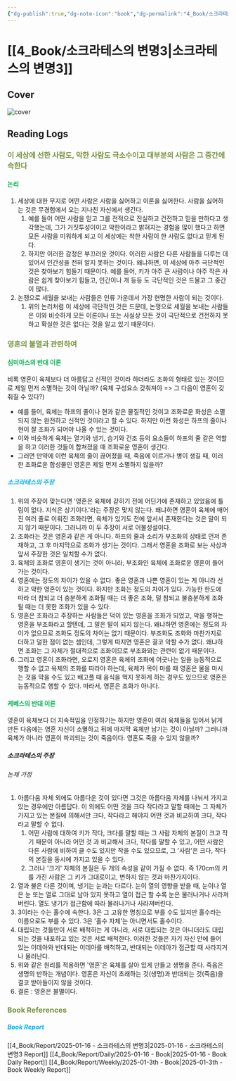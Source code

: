 ```yaml
---
{"dg-publish":true,"dg-note-icon":"book","dg-permalink":"4_Book/소크라테스의-변명3","created-date":"2025-01-16 7:13:34 am","date":"2025-01-16","type":"book","tags":["book"],"aliases":null,"category":"Philosophy","title":"소크라테스의 변명","author":"플라톤","publisher":"현대지성","publishDate":"2019-11-15T00:00:00.000+09:00","pages":"525","cover":"http://books.google.com/books/content?id=4_m-DwAAQBAJ&printsec=frontcover&img=1&zoom=1&edge=curl&source=gbs_api","rating":null,"status":"<progress max=100 value=0> </progress> 0%","permalink":"/4_Book/소크라테스의-변명3/","dgPassFrontmatter":true,"noteIcon":"book"}
---
```



# [[4_Book/소크라테스의 변명3\|소크라테스의 변명3]]
## Cover
![cover](http://books.google.com/books/content?id=4_m-DwAAQBAJ&printsec=frontcover&img=1&zoom=1&edge=curl&source=gbs_api)
## Reading Logs 
### <font color="#76923c">이 세상에 선한 사람도, 악한 사람도 극소수이고 대부분의 사람은 그 중간에 속한다</font>
#### <font color="#00b050">논리</font>
1. 세상에 대한 무지로 어떤 사람은 사람을 싫어하고 이론을 싫어한다. 사람을 싫어하는 것은 무경험에서 오는 지나친 자신에서 생긴다.
	1.  예를 들어 어떤 사람을 믿고 그를 전적으로 진실하고 건전하고 믿을 만하다고 생각했는데, 그가 거짓투성이이고 악한이라고 밝혀지는 경험을 많이 했다고 하면 모든 사람을 미워하게 되고 이 세상에는 착한 사람이 한 사람도 없다고 믿게 된다.
	2. 하지만 이러한 감정은 부끄러운 것이다. 이러한 사람은 다른 사람들을 다루는 데 있어서 인간성을 전혀 알지 못하는 것이다. 왜냐하면, 이 세상에 아주 극단적인 것은 찾아보기 힘들기 때문이다. 예를 들어, 키가 아주 큰 사람이나 아주 작은 사람은 쉽게 찾아보기 힘들고, 인간이나 개 등등 도 극단적인 것은 드물고 그 중간이 많다.
2. 논쟁으로 세월을 보내는 사람들은 인류 가운데서 가장 현명한 사람이 되는 것이다. 
	1. 위의 논리처럼 이 세상에 극단적인 것은 드문데, 논쟁으로 세월을 보내는 사람들은 이와 비슷하게 모든 이론이나 또는 사실상 모든 것이 극단적으로 건전하지 못하고 확실한 것은 없다는 것을 알고 있기 때문이다.

### <font color="#76923c">영혼의 불멸과 관련하여</font>
#### <font color="#00b050">심미아스의 반대 이론</font>
비록 영혼이 육체보다 더 아름답고 신적인 것이라 하더라도 조화의 형태로 있는 것이므로 제일 먼저 소멸하는 것이 아닐까? (육체 구성요소 갖춰져야 => 그 다음이 영혼이 갖춰질 수 있다?)
- 예를 들어, 육체는 하프의 줄이나 현과 같은 물질적인 것이고 조화로운 화성은 소멸되지 않는 완전하고 신적인 것이라고 할 수 있다. 하지만 이런 화성은 하프의 줄이나 현이 잘 조화가 되어야 나올 수 있는 것이다. 
- 이와 비슷하게 육체는 열기와 냉기, 습기와 건조 등의 요소들이 하프의 줄 같은 역할을 하고 이러한 것들이 합쳐졌을 때 조화로운 영혼이 생긴다. 
- 그러면 만약에 이런 육체의 줄이 끊어졌을 때, 죽음에 이르거나 병이 생길 때, 이러한 조화로운 합성물인 영혼은 제일 먼저 소멸하지 않을까?
##### <font color="#00b0f0">소크라테스의 주장</font>
1. 위의 주장이 맞는다면 '영혼은 육체에 갇히기 전에 어딘가에 존재하고 있었음에 틀림이 없다. 지식은 상기이다.'라는 주장은 맞지 않는다. 왜냐하면 영혼이 육체에 매어진 여러 줄로 이뤄진 조화라면, 육체가 있기도 전에 앞서서 존재한다는 것은 말이 되지 않기 때문이다. 그러니까 이 두 주장이 서로 어불성설이다.
2. 조화라는 것은 영혼과 같은 게 아니다. 하프의 줄과 소리가 부조화의 상태로 먼저 존재하고, 그 후 마지막으로 조화가 생기는 것이다. 그래서 영혼을 조화로 보는 사상과 앞서 주장한 것은 일치할 수가 없다.
3. 육체의 조화로 영혼이 생기는 것이 아니라, 부조화인 육체에 조화로운 영혼이 들어가는 것이다.
4. 영혼에는 정도의 차이가 있을 수 없다. 좋은 영혼과 나쁜 영혼이 있는 게 아니라 선하고 악한 영혼이 있는 것이다. 하지만 조화는 정도의 차이가 있다. 가능한 한도에 따라 더 참되고 더 충분하게 조화될 때는 더 좋은 조화, 덜 참되고 불충분하게 조화될 때는 더 못한 조화가 있을 수 있다.
5. 영혼은 조화라고 주장하는 사람들은 덕이 있는 영혼을 조화가 되었고, 악을 행하는 영혼을 부조화라고 할텐데, 그 말은 말이 되지 않는다. 왜냐하면 영혼에는 정도의 차이가 없으므로 조화도 정도의 차이는 없기 때문이다. 부조화도 조화와 마찬가지로 더하고 덜한 점이 없는 셈인데, 그렇게 따지면 영혼은 결코 악할 수가 없다. 왜냐하면 조화는 그 자체가 절대적으로 조화이므로 부조화와는 관련이 없기 때문이다.
6. 그리고 영혼이 조화라면, 오로지 영혼은 육체의 조화에 어긋나는 일을 능동적으로 행할 수 없고 육체의 조화를 따라야 하는데, 육체가 목이 마를 때 영혼은 물을 마시는 것을 막을 수도 있고 배고플 때 음식을 먹지 못하게 하는 경우도 있으므로 영혼은 능동적으로 행할 수 있다. 따라서, 영혼은 조화가 아니다. 


#### <font color="#00b050">케베스의 반대 이론</font>
영혼이 육체보다 더 지속적임을 인정하기는 하지만 영혼이 여러 육체들을 입어서 낡게 만든 다음에는 영혼 자신이 소멸하고 뒤에 마지막 육체만 남기는 것이 아닐까? 그러니까 육체가 아니라 영혼이 파괴되는 것이 죽음이다. 영혼도 죽을 수 있지 않을까?

##### 소크라테스의 주장
###### 논제 가정
1. 아름다움 자체 외에도 아름다운 것이 있다면 그것은 아름다움 자체를 나눠서 가지고 있는 경우에만 아름답다. 이 외에도 어떤 것을 크다 작다라고 말할 때에는 그 자체가 가지고 있는 본질에 의해서만 크다, 작다라고 해야지 어떤 것과 비교하여 크다, 작다라고 말할 수 없다. 
	1. 어떤 사람에 대하여 키가 작다, 크다를 말할 때는 그 사람 자체의 본질이 크고 작기 때문이 아니라 어떤 것 과 비교해서 크다, 작다를 말할 수 있고, 어떤 사람은 다른 사람에 비하여 클 수도 있지만 작을 수도 있으므로, 그 '사람'은 크다, 작다의 본질을 동시에 가지고 있을 수 있다.
	2. 그러나 '크기' 자체의 본질은 두 개의 속성을 같이 가질 수 없다. 즉 170cm의 키를 가진 사람은 그 키가 그대로이고, 변하지 않는 것과 마찬가지이다. 
2. 열과 불은 다른 것이며, 냉기는 눈과는 다르다. 눈이 열의 영향을 받을 때, 눈이나 열은 눈 또는 열로 그대로 남아 있지 못하고 열이 접근 할 수록 눈은 물러나거나 사라져 버린다. 열도 냉기가 접근함에 따라 물러나거나 사라져버린다. 
3. 3이라는 수는 홀수에 속한다. 3은 그 고유한 명칭으로 부를 수도 있지만 홀수라는 이름으로도 부를 수 있다. 3은 '홀수 자체'는 아니면서도 홀수이다.
4. 대립되는 것들만이 서로 배척하는 게 아니라, 서로 대립되는 것은 아니더라도 대립되는 것을 내포하고 있는 것은 서로 배척한다. 이러한 것들은 자기 자신 안에 들어 있는 이데아와 반대되는 이데아를 배척하고, 반대되는 이데아가 접근할 때 사라지거나 물러난다.
5. 위와 같은 원리를 적용하면 '영혼'은 육체를 살아 있게 만들고 생명을 준다. 죽음은 생명의 반하는 개념이다. 영혼은 자신이 초래하는 것(생명)과 반대되는 것(죽음)을 결코 받아들이지 않을 것이다. 
6. 결론 : 영혼은 불멸이다.












### <font color="#76923c">Book References</font>
##### <font color="#00b0f0">Book Report</font>
[[4_Book/Report/2025-01-16 - 소크라테스의 변명3\|2025-01-16 - 소크라테스의 변명3 Report]]
[[4_Book/Report/Daily/2025-01-16 - Book\|2025-01-16 - Book Daily Report]]
[[4_Book/Report/Weekly/2025-01-3th - Book\|2025-01-3th - Book Weekly Report]]





